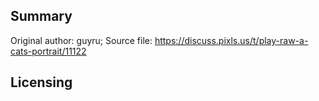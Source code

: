 ## Summary

Original author: guyru; Source file:
<https://discuss.pixls.us/t/play-raw-a-cats-portrait/11122>

## Licensing